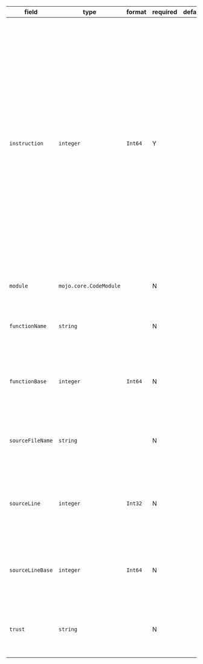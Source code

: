 | field | type | format | required | default | description |
|---|---|---|---|---|---|
| `instruction` | `integer` | `Int64` | Y |  | The program counter location as an absolute virtual address.  For theinnermost called frame in a stack, this will be an exact program counteror instruction pointer value.  For all other frames, this will be withinthe instruction that caused execution to branch to a called function,but may not necessarily point to the exact beginning of that instruction. |
| `module` | `mojo.core.CodeModule` |  | N |  | The module in which the instruction resides. |
| `functionName` | `string` |  | N |  | The function name, may be omitted if debug symbols are not available. |
| `functionBase` | `integer` | `Int64` | N |  | The start address of the function, may be omitted if debug symbolsare not available. |
| `sourceFileName` | `string` |  | N |  | The source file name, may be omitted if debug symbols are not available. |
| `sourceLine` | `integer` | `Int32` | N |  | The (1-based) source line number, may be omitted if debug symbols arenot available. |
| `sourceLineBase` | `integer` | `Int64` | N |  | The start address of the source line, may be omitted if debug symbolsare not available. |
| `trust` | `string` |  | N |  | Amount of trust the stack walker has in the instruction pointerof this frame. |
